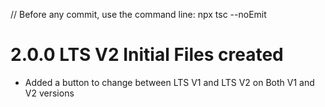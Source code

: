 // Before any commit, use the command line: npx tsc --noEmit

# 2.0.0 LTS V2 Initial Files created

- Added a button to change between LTS V1 and LTS V2 on Both V1 and V2 versions